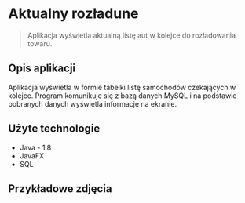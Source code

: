 # Aktualny rozładune
>Aplikacja wyświetla aktualną listę aut w kolejce do rozładowania towaru.

## Opis aplikacji

Aplikacja wyświetla w formie tabelki listę samochodów czekających w kolejce. Program komunikuje się z bazą danych MySQL i na podstawie pobranych danych wyświetla informacje na ekranie.

## Użyte technologie
* Java - 1.8
* JavaFX
* SQL

## Przykładowe zdjęcia
